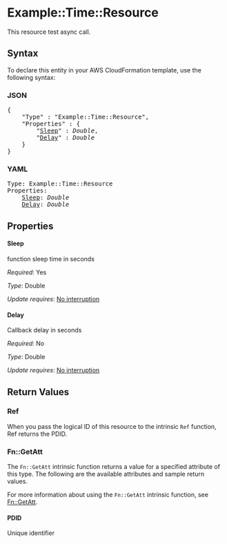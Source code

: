 # Example::Time::Resource

This resource test async call.

## Syntax

To declare this entity in your AWS CloudFormation template, use the following syntax:

### JSON

<pre>
{
    "Type" : "Example::Time::Resource",
    "Properties" : {
        "<a href="#sleep" title="Sleep">Sleep</a>" : <i>Double</i>,
        "<a href="#delay" title="Delay">Delay</a>" : <i>Double</i>
    }
}
</pre>

### YAML

<pre>
Type: Example::Time::Resource
Properties:
    <a href="#sleep" title="Sleep">Sleep</a>: <i>Double</i>
    <a href="#delay" title="Delay">Delay</a>: <i>Double</i>
</pre>

## Properties

#### Sleep

function sleep time in seconds

_Required_: Yes

_Type_: Double

_Update requires_: [No interruption](https://docs.aws.amazon.com/AWSCloudFormation/latest/UserGuide/using-cfn-updating-stacks-update-behaviors.html#update-no-interrupt)

#### Delay

Callback delay in seconds

_Required_: No

_Type_: Double

_Update requires_: [No interruption](https://docs.aws.amazon.com/AWSCloudFormation/latest/UserGuide/using-cfn-updating-stacks-update-behaviors.html#update-no-interrupt)

## Return Values

### Ref

When you pass the logical ID of this resource to the intrinsic `Ref` function, Ref returns the PDID.

### Fn::GetAtt

The `Fn::GetAtt` intrinsic function returns a value for a specified attribute of this type. The following are the available attributes and sample return values.

For more information about using the `Fn::GetAtt` intrinsic function, see [Fn::GetAtt](https://docs.aws.amazon.com/AWSCloudFormation/latest/UserGuide/intrinsic-function-reference-getatt.html).

#### PDID

Unique identifier

